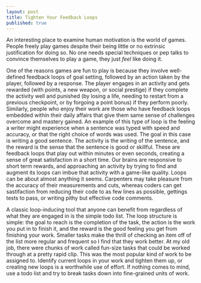 ```yaml
---
layout: post
title: Tighten Your Feedback Loops
published: true
---
```


An interesting place to examine human motivation is the world of games. People freely play games despite their being little or no extrinsic justification for doing so. No one needs special techniques or pep talks to convince themselves to play a game, they just _feel_ like doing it.

One of the reasons games are fun to play is because they involve well-defined feedback loops of goal setting, followed by an action taken by the player, followed by a response. The player engages in an activity and gets rewarded (with points, a new weapon, or social prestige) if they complete the activity well and punished (by losing a life, needing to restart from a previous checkpoint, or by forgoing a point bonus) if they perform poorly. Similarly, people who enjoy their work are those who have feedback loops embedded within their daily affairs that give them same sense of challenges overcome and mastery gained. An example of this type of loop is the feeling a writer might experience when a sentence was typed with speed and accuracy, or that the right choice of words was used. The goal in this case is writing a good sentence. The activity is the writing of the sentence, and the reward is the sense that the sentence is good or skillful. These are feedback loops that play out within minutes or even seconds, creating a sense of great satisfaction in a short time. Our brains are responsive to short term rewards, and approaching an activity by trying to find and augment its loops can imbue that activity with a game-like quality. Loops can be about almost anything it seems. Carpenters may take pleasure from the accuracy of their measurements and cuts, whereas coders can get sastifaction from reducing their code to as few lines as possible, gettings tests to pass, or writing pithy but effective code comments.

A classic loop-inducing tool that anyone can benefit from regardless of what they are engaged in is the simple todo list. The loop structure is simple: the goal to reach is the completion of the task, the action is the work you put in to finish it, and the reward is the good feeling you get from finishing your work. Smaller tasks make the thrill of checking an item off of the list more regular and frequent so I find that they work better. At my old job, there were chunks of work called fun-size tasks that could be worked through at a pretty rapid clip. This was the most popular kind of work to be assigned to. Identify current loops in your work and tighten them up, or creating new loops is a worthwhile use of effort. If nothing comes to mind, use a todo list and try to break tasks down into fine-grained units of work.
